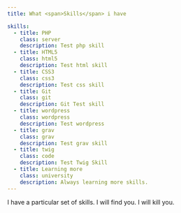 ```yaml
---
title: What <span>Skills</span> i have

skills:
  - title: PHP
    class: server
    description: Test php skill
  - title: HTML5
    class: html5
    description: Test html skill
  - title: CSS3
    class: css3
    description: Test css skill
  - title: Git
    class: git
    description: Git Test skill
  - title: wordpress
    class: wordpress
    description: Test wordpress 
  - title: grav
    class: grav
    description: Test grav skill
  - title: twig
    class: code
    description: Test Twig Skill
  - title: Learning more
    class: university
    description: Always learning more skills.
---
```


I have a particular set of skills. I will find you. I will kill you.
